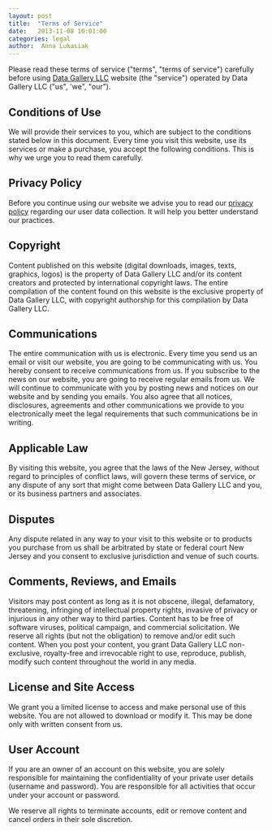 ```yaml
---
layout: post
title:  "Terms of Service"
date:   2013-11-08 10:01:00
categories: legal
author:  Anna Lukasiak
---
```

Please read these terms of service ("terms", "terms of service") carefully before using [Data Gallery LLC](https://datagallery.io) website (the "service") operated by Data Gallery LLC ("us", 'we", "our").

## Conditions of Use

We will provide their services to you, which are subject to the conditions stated below in this document. Every time you visit this website, use its services or make a purchase, you accept the following conditions. This is why we urge you to read them carefully.

## Privacy Policy

Before you continue using our website we advise you to read our [privacy policy](https://datagallery.io/privacy-statement.md) regarding our user data collection. It will help you better understand our practices.

## Copyright

Content published on this website (digital downloads, images, texts, graphics, logos) is the property of Data Gallery LLC and/or its content creators and protected by international copyright laws. The entire compilation of the content found on this website is the exclusive property of Data Gallery LLC, with copyright authorship for this compilation by Data Gallery LLC.

## Communications

The entire communication with us is electronic. Every time you send us an email or visit our website, you are going to be communicating with us. You hereby consent to receive communications from us. If you subscribe to the news on our website, you are going to receive regular emails from us. We will continue to communicate with you by posting news and notices on our website and by sending you emails. You also agree that all notices, disclosures, agreements and other communications we provide to you electronically meet the legal requirements that such communications be in writing.

## Applicable Law

By visiting this website, you agree that the laws of the New Jersey, without regard to principles of conflict laws, will govern these terms of service, or any dispute of any sort that might come between Data Gallery LLC and you, or its business partners and associates.

## Disputes

Any dispute related in any way to your visit to this website or to products you purchase from us shall be arbitrated by state or federal court New Jersey and you consent to exclusive jurisdiction and venue of such courts.

## Comments, Reviews, and Emails

Visitors may post content as long as it is not obscene, illegal, defamatory, threatening, infringing of intellectual property rights, invasive of privacy or injurious in any other way to third parties. Content has to be free of software viruses, political campaign, and commercial solicitation.
We reserve all rights (but not the obligation) to remove and/or edit such content. When you post your content, you grant Data Gallery LLC non-exclusive, royalty-free and irrevocable right to use, reproduce, publish, modify such content throughout the world in any media.

## License and Site Access

We grant you a limited license to access and make personal use of this website. You are not allowed to download or modify it. This may be done only with written consent from us.

## User Account

If you are an owner of an account on this website, you are solely responsible for maintaining the confidentiality of your private user details (username and password). You are responsible for all activities that occur under your account or password.

We reserve all rights to terminate accounts, edit or remove content and cancel orders in their sole discretion.